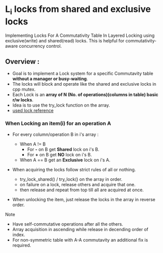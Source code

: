 # L<sub>i</sub> locks from shared and exclusive locks
Implementing Locks For A Commutativity Table In Layered Locking using exclusive(write) and shared(read) locks.
This is helpful for commutativity-aware concurrency control.
## Overview :
- Goal is to implement a Lock system for a specific Commutavity table **without a manager or busy-waiting**.
- The locks will block and operate like the shared and exclusive locks in cpp mutex.
- Each Lock is an **array of N (No. of operations)(columns in table) basic r/w locks**.
- Idea is to use the try_lock function on the array.
- [used lock reference](https://en.cppreference.com/w/cpp/thread/shared_mutex.html)

### When Locking an item(i) for an operation A

   - For every column/operation B in i's array :
     - When A != B
       - For **-** on B get **Shared** lock on i's B.
       - For **+** on B get **NO** lock on i's B.
     - When A == B get an **Exclusive** lock on i's A.         

   - When acquiring the locks follow strict rules of all or nothing.
     - try_lock_shared() / try_lock() on the array in order.
     - on failure on a lock, release others and acquire that one.
     - then release and repeat from top till all are acquired at once.
     
   - When unlocking the item, just release the locks in the array in reverse order.

> [!NOTE]
> - Have self-commutative operations after all the others.
> - Array acquisition in ascending while release in decending order of index. 
> - For non-symmetric table with A-A commutavity an additional fix is required.
